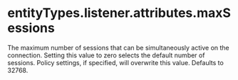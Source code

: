 # entityTypes.listener.attributes.maxSessions

The maximum number of sessions that can be simultaneously active on the connection. Setting this value to zero selects the default number of sessions. Policy settings, if specified, will overwrite this value. Defaults to 32768.


